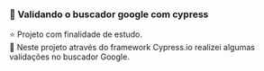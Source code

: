<h3> 📘 Validando o buscador google com cypress</h3>
⭐ Projeto com finalidade de estudo.<br>
📌 Neste projeto através do framework Cypress.io realizei algumas validações no buscador Google.
